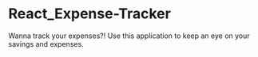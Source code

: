 # React_Expense-Tracker
Wanna track your expenses?! Use this application to keep an eye on your savings and expenses.

